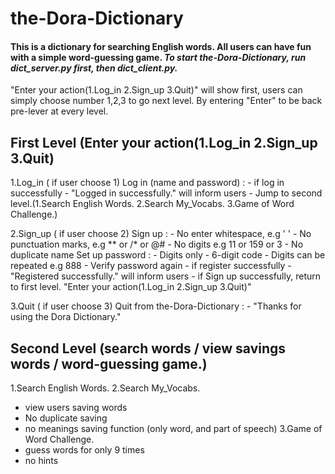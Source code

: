 # the-Dora-Dictionary
#### This is a dictionary for searching English words. All users can have fun with a simple word-guessing game. ***To start the-Dora-Dictionary, run dict_server.py first, then dict_client.py.*** 

"Enter your action(1.Log_in 2.Sign_up 3.Quit)" will show first, users can simply choose number 1,2,3 to go next level.
By entering "Enter" to be back pre-lever at every level.

## First Level (Enter your action(1.Log_in 2.Sign_up 3.Quit)
1.Log_in ( if user choose 1)
      Log in (name and password) :
            - if log in successfully
            - "Logged in successfully." will inform users
            - Jump to second level.(1.Search English Words. 2.Search My_Vocabs. 3.Game of Word Challenge.)

2.Sign_up ( if user choose 2)
      Sign up :
            - No enter whitespace, e.g '  '
            - No punctuation marks, e.g ** or /* or @#
            - No digits e.g 11 or 159 or 3
            - No duplicate name
      Set up password :
            - Digits only
            - 6-digit code
            - Digits can be repeated e.g 888
            - Verify password again
            - if register successfully
            - "Registered successfully." will inform users
      - if Sign up successfully, return to first level. "Enter your action(1.Log_in 2.Sign_up 3.Quit)"

3.Quit ( if user choose 3)
      Quit from the-Dora-Dictionary :
            - "Thanks for using the Dora Dictionary."


## Second Level (search words / view savings words /  word-guessing game.)
1.Search English Words.
2.Search My_Vocabs. 
 - view users saving words
 - No duplicate saving
 - no meanings saving function (only word, and part of speech)
3.Game of Word Challenge.
 - guess words for only 9 times
 - no hints
